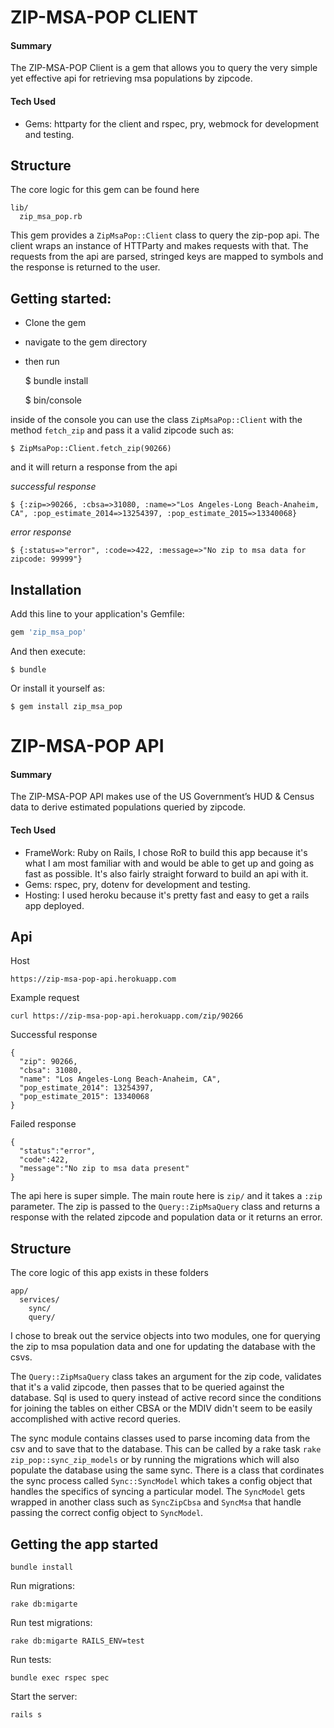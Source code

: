 # ZIP-MSA-POP CLIENT

#### Summary
The ZIP-MSA-POP Client is a gem that allows you to query the very simple yet effective api for retrieving msa populations by zipcode.

#### Tech Used
- Gems: httparty for the client and rspec, pry, webmock for development and testing.

## Structure

The core logic for this gem can be found here

    lib/
      zip_msa_pop.rb

This gem provides a ```ZipMsaPop::Client``` class to query the zip-pop api. The client wraps an instance of HTTParty and makes requests with that. The requests from the api are parsed, stringed keys are mapped to symbols and the response is returned to the user.

## Getting started:

- Clone the gem
- navigate to the gem directory
- then run

    $ bundle install

    $ bin/console

inside of the console you can use the class ```ZipMsaPop::Client``` with the method ```fetch_zip``` and pass it a valid zipcode such as:

    $ ZipMsaPop::Client.fetch_zip(90266)
and it will return a response from the api

_successful response_

    $ {:zip=>90266, :cbsa=>31080, :name=>"Los Angeles-Long Beach-Anaheim, CA", :pop_estimate_2014=>13254397, :pop_estimate_2015=>13340068}

_error response_

    $ {:status=>"error", :code=>422, :message=>"No zip to msa data for zipcode: 99999"}

## Installation

Add this line to your application's Gemfile:

```ruby
gem 'zip_msa_pop'
```

And then execute:

    $ bundle

Or install it yourself as:

    $ gem install zip_msa_pop
    


# ZIP-MSA-POP API


#### Summary
The ZIP-MSA-POP API makes use of the US Government’s HUD & Census data to derive estimated populations queried by zipcode.

#### Tech Used
- FrameWork: Ruby on Rails, I chose RoR to build this app because it's what I am most familiar with and would be able to get up and going as fast as possible. It's also fairly straight forward to build an api with it.
- Gems: rspec, pry, dotenv for development and testing.
- Hosting: I used heroku because it's pretty fast and easy to get a rails app deployed.

## Api

Host

    https://zip-msa-pop-api.herokuapp.com

Example request

    curl https://zip-msa-pop-api.herokuapp.com/zip/90266

Successful response

    {
      "zip": 90266,
      "cbsa": 31080,
      "name": "Los Angeles-Long Beach-Anaheim, CA",
      "pop_estimate_2014": 13254397,
      "pop_estimate_2015": 13340068
    }

Failed response

    {
      "status":"error",
      "code":422,
      "message":"No zip to msa data present"
    }


The api here is super simple. The main route here is ```zip/``` and it takes a ```:zip``` parameter. The zip is passed to the ```Query::ZipMsaQuery``` class and returns a response with the related zipcode and population data or it returns an error.

##  Structure

The core logic of this app exists in these folders

    app/
      services/
        sync/
        query/

I chose to break out the service objects into two modules, one for querying the zip to msa population data and one for updating the database with the csvs.

The ```Query::ZipMsaQuery``` class takes an argument for the zip code, validates that it's a valid zipcode, then passes that to be queried against the database. Sql is used to query instead of active record since the conditions for joining the tables on either CBSA or the MDIV didn't seem to be easily accomplished with active record queries.

The sync module contains classes used to parse incoming data from the csv and to save that to the database. This can be called by a rake task ```rake zip_pop::sync_zip_models``` or by running the migrations which will also populate the database using the same sync. There is a class that cordinates the sync process called ```Sync::SyncModel``` which takes a config object that handles the specifics of syncing a particular model. The ```SyncModel``` gets wrapped in another class such as ```SyncZipCbsa``` and ```SyncMsa``` that handle passing the correct config object to ```SyncModel```.

## Getting the app started

    bundle install

Run migrations:

    rake db:migarte

Run test migrations:

    rake db:migarte RAILS_ENV=test

Run tests:

    bundle exec rspec spec

Start the server:

    rails s